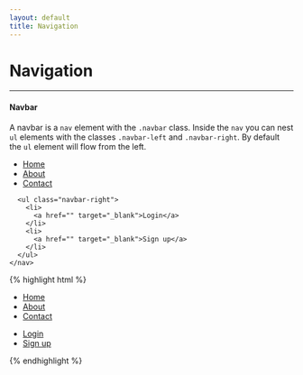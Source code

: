 ```yaml
---
layout: default
title: Navigation
---
```


# Navigation
---

#### Navbar

A navbar is a `nav` element with the `.navbar` class. Inside the `nav` you can nest `ul` elements with
the classes `.navbar-left` and `.navbar-right`. By default the `ul` element will flow from the left.

<div class="example">
  <div class="container preview">
    <nav class="navbar">
      <ul class="navbar-left">
        <li>
          <a href="" target="_blank">Home</a>
        </li>
        <li>
          <a href="" target="_blank">About</a>
        </li>
        <li>
          <a href="" target="_blank">Contact</a>
        </li>
      </ul>

      <ul class="navbar-right">
        <li>
          <a href="" target="_blank">Login</a>
        </li>
        <li>
          <a href="" target="_blank">Sign up</a>
        </li>
      </ul>
    </nav>
  </div>
</div>
{% highlight html %}
<nav class="navbar">
  <ul class="navbar-left">
    <li>
      <a href="" target="_blank">Home</a>
    </li>
    <li>
      <a href="" target="_blank">About</a>
    </li>
    <li>
      <a href="" target="_blank">Contact</a>
    </li>
  </ul>

  <ul class="navbar-right">
    <li>
      <a href="" target="_blank">Login</a>
    </li>
    <li>
      <a href="" target="_blank">Sign up</a>
    </li>
  </ul>
</nav>
{% endhighlight %}
